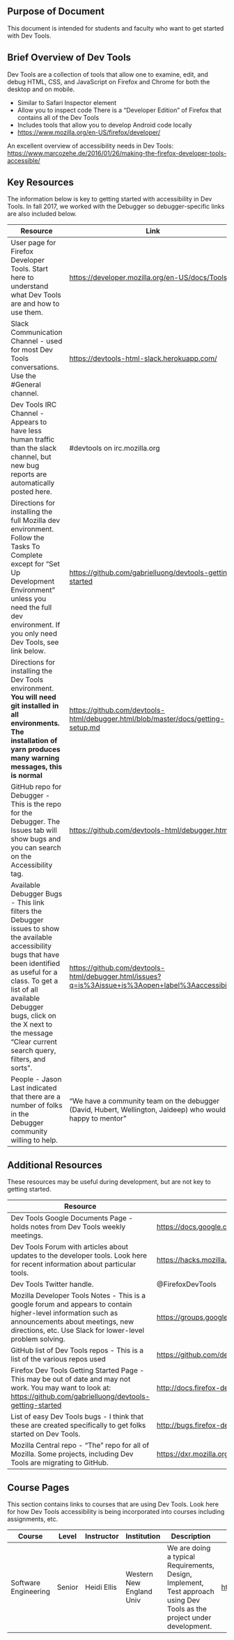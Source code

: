 ## Purpose of Document
This document is intended for students and faculty who want to get started with Dev Tools. 
## Brief Overview of Dev Tools
Dev Tools are a collection of tools that allow one to examine, edit, and debug HTML, CSS, and JavaScript on Firefox 
and Chrome for both the desktop and on mobile. 
* Similar to Safari Inspector element 
* Allow you to inspect code
There is a “Developer Edition” of Firefox that contains all of the Dev Tools
* Includes tools that allow you to develop Android code locally 
* https://www.mozilla.org/en-US/firefox/developer/

An excellent overview of accessibility needs in Dev Tools:
https://www.marcozehe.de/2016/01/26/making-the-firefox-developer-tools-accessible/

## Key Resources
The information below is key to getting started with accessibility in Dev Tools.  In fall 2017, we worked with the 
Debugger so debugger-specific links are also included below. 

Resource | Link
------------ | -------------
User page for Firefox Developer Tools. Start here to understand what Dev Tools are and how to use them. | https://developer.mozilla.org/en-US/docs/Tools
Slack Communication Channel - used for most Dev Tools conversations. Use the #General channel. | https://devtools-html-slack.herokuapp.com/
Dev Tools IRC Channel - Appears to have less human traffic than the slack channel, but new bug reports are automatically posted here. | #devtools on irc.mozilla.org
Directions for installing the full Mozilla dev environment. Follow the Tasks To Complete except for “Set Up Development Environment” unless you need the full dev environment. If you only need Dev Tools, see link below. | https://github.com/gabrielluong/devtools-getting-started
Directions for installing the Dev Tools environment. **You will need git installed in all environments. The installation of yarn produces many warning messages, this is normal**| https://github.com/devtools-html/debugger.html/blob/master/docs/getting-setup.md
GitHub repo for Debugger - This is the repo for the Debugger. The Issues tab will show bugs and you can search on the Accessibility tag. | https://github.com/devtools-html/debugger.html
Available Debugger Bugs - This link filters the Debugger issues to show the available accessibility bugs that have been identified as useful for a class.  To get a list of all available Debugger bugs, click on the X next to the message “Clear current search query, filters, and sorts”. | https://github.com/devtools-html/debugger.html/issues?q=is%3Aissue+is%3Aopen+label%3Aaccessibility
People - Jason Last indicated that there are a number of folks in the Debugger community willing to help. | “We have a community team on the debugger (David, Hubert, Wellington, Jaideep) who would be happy to mentor”

## Additional Resources
These resources may be useful during development, but are not key to getting started. 

Resource | Link
------------ | -------------
Dev Tools Google Documents Page - holds notes from Dev Tools weekly meetings. | https://docs.google.com/document/d/1pUx9xq6L7bonSrDpyUNTQkQxTxAsULLu4kkHZLMEq6w/edit
Dev Tools Forum with articles about updates to the developer tools. Look here for recent information about particular tools. | https://hacks.mozilla.org/category/developer-tools/
Dev Tools Twitter handle. | @FirefoxDevTools
Mozilla Developer Tools Notes - This is a google forum and appears to contain higher-level information such as announcements about meetings, new directions, etc.  Use Slack for lower-level problem solving. | https://groups.google.com/forum/#!forum/mozilla.dev.developer-tools
GitHub list of Dev Tools repos -  This is a list of the various repos used | https://github.com/devtools-html
Firefox Dev Tools Getting Started Page -  This may be out of date and may not work. You may want to look at: https://github.com/gabrielluong/devtools-getting-started | http://docs.firefox-dev.tools/getting-started/
List of easy Dev Tools bugs - I think that these are created specifically to get folks started on Dev Tools. | http://bugs.firefox-dev.tools/?tool=all&easy
Mozilla Central repo - “The” repo for all of Mozilla. Some projects, including Dev Tools are migrating to GitHub. | https://dxr.mozilla.org/mozilla-central/source/ 

## Course Pages
This section contains links to courses that are using Dev Tools. Look here for how Dev Tools accessibility is being 
incorporated into courses including assignments, etc. 

Course | Level | Instructor | Institution | Description | Link
------------ | -------------|------------|-------------|-------------|-------------|
Software Engineering | Senior | Heidi Ellis | Western New England Univ  | We are doing a typical Requirements, Design, Implement, Test approach using Dev Tools as the project under development.  | http://mars.wne.edu/~hellis/CS490/syllabus.html






